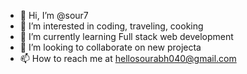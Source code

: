- 👋 Hi, I’m @sour7
- 👀 I’m interested in coding, traveling, cooking
- 🌱 I’m currently learning Full stack web development
- 💞️ I’m looking to collaborate on new projecta
- 📫 How to reach me at hellosourabh040@gmail.com

<!---
sour7/sour7 is a ✨ special ✨ repository because its `README.md` (this file) appears on your GitHub profile.
You can click the Preview link to take a look at your changes.
--->
